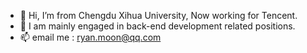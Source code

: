 - 👋 Hi, I’m from Chengdu Xihua University, Now working for Tencent.
- 👀 I am mainly engaged in back-end development related positions.
- 📫 email me : ryan.moon@qq.com

<!---
ryanmoon-s/ryanmoon-s is a ✨ special ✨ repository because its `README.md` (this file) appears on your GitHub profile.
You can click the Preview link to take a look at your changes.
--->
